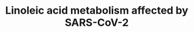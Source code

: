 ---
annotations:
- type: Disease Ontology
  value: Coronavirus infectious disease
- type: Disease Ontology
  value: severe acute respiratory syndrome
- type: Pathway Ontology
  value: lipid metabolic pathway
authors:
- Egonw
- Conroy lipids
- Evelo
- Fehrhart
- Mkutmon
- DeSl
- Eweitz
- CedricPluis
- Liekevandenbogaart
communities:
- COVID19
description: Lipid metabolism alternations that are related to infection by corona
  viruses. The information comes from the Yan et al. in 2019 in the bibliography,
  particularly Figure 5. That paper uses the HCoV-229E virus as a model. Note that
  that is different from the virus that causes the 2020 pandemic SARS-CoV-2. Fig 5
  is in turn taken from https://www.kegg.jp/kegg-bin/show_pathway?map00591, which
  is a very simplified pathway, omitting several steps. The paper mentions that after
  virus infection many of the metabolites in his figure are increased in concentration.
  Interestingly, exogenous supplement of LA or AA in HCoV-229E-infected cells significantly
  suppressed HCoV-229E virus replication and this also happened in MERS-CoV.
last-edited: 2022-02-23
organisms:
- Homo sapiens
redirect_from:
- /index.php/Pathway:WP4853
- /instance/WP4853
schema-jsonld:
- '@context': https://schema.org/
  '@id': https://wikipathways.github.io/pathways/WP4853.html
  '@type': Dataset
  creator:
    '@type': Organization
    name: WikiPathways
  description: Lipid metabolism alternations that are related to infection by corona
    viruses. The information comes from the Yan et al. in 2019 in the bibliography,
    particularly Figure 5. That paper uses the HCoV-229E virus as a model. Note that
    that is different from the virus that causes the 2020 pandemic SARS-CoV-2. Fig
    5 is in turn taken from https://www.kegg.jp/kegg-bin/show_pathway?map00591, which
    is a very simplified pathway, omitting several steps. The paper mentions that
    after virus infection many of the metabolites in his figure are increased in concentration.
    Interestingly, exogenous supplement of LA or AA in HCoV-229E-infected cells significantly
    suppressed HCoV-229E virus replication and this also happened in MERS-CoV.
  keywords:
  - ''
  - ELOVL2
  - 'Omega-3/Omega-6 '
  - nucleocapsid
  - glycoprotein S
  - Molecular mechanism
  - COVID-19 Pathway
  - membrane
  - envelope
  - stearic acid
  - SARS-CoV-2
  - Cytosolic Phospholipase A2
  - CoA(20:3(8Z,11Z,14Z))
  - ELOVL5
  - oleic acid
  - CoA(18:3(6Z,9Z,12Z))
  - desaturase
  - (cPLA2)
  - ACE2
  - protein E
  - Omega-3
  - RNA
  - FADS2
  - linoleic acid
  - Immune reponse to SARS-COV-2
  - Omega-6
  - FA synthesis
  - mitogen-activated protein kinase
  - glycoprotein M
  - LysoPC16:0
  - surface
  - Arachidonoyl-CoA
  - palmitic acid
  - Glycerophospholipids
  - 'SARS-CoV-2 and '
  - gamma-linolenic acid
  - ACOT2
  - LysPE 16:0
  - FADS1
  - CoA(18:2(9Z,12Z))
  - trimer
  - protein N
  - Linoleoyl-CoA
  - Arachidonic acid
  - bishomo-gamma-linolenic acid
  license: CC0
  name: Linoleic acid metabolism affected by SARS-CoV-2
seo: CreativeWork
title: Linoleic acid metabolism affected by SARS-CoV-2
wpid: WP4853
---